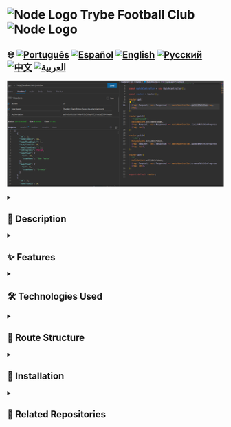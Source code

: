 # <img src="https://cdn-icons-png.flaticon.com/128/5968/5968322.png" alt="Node Logo" width="52" height="30" /> Trybe Football Club <img src="https://cdn-icons-png.flaticon.com/128/5968/5968322.png" alt="Node Logo" width="52" height="30" />

## 🌐 [![Português](https://img.shields.io/badge/Português-green)](https://github.com/SamuelRocha91/trybeFutebolClube/blob/main/README.md) [![Español](https://img.shields.io/badge/Español-yellow)](https://github.com/SamuelRocha91/trybeFutebolClube/blob/main/README_es.md) [![English](https://img.shields.io/badge/English-blue)](https://github.com/SamuelRocha91/trybeFutebolClube/blob/main/README_en.md) [![Русский](https://img.shields.io/badge/Русский-lightgrey)](https://github.com/SamuelRocha91/trybeFutebolClube/blob/main/README_ru.md) [![中文](https://img.shields.io/badge/中文-red)](https://github.com/SamuelRocha91/trybeFutebolClube/blob/main/README_ch.md) [![العربية](https://img.shields.io/badge/العربية-orange)](https://github.com/SamuelRocha91/trybeFutebolClube/blob/main/README_ar.md)

![Application Preview](./capturaEnpoint.png)

<details>
  <summary><h2>📄 Description</h2></summary>

  **Trybe Football Club** is a football game management application developed as part of the Backend module of the Web Development course at Trybe. This project allows users to manage matches, teams, and leaders simply and efficiently, using a robust and dockerized backend.

</details>

<details>
  <summary><h2>✨ Features</h2></summary>

  - **Match Management**: Creation, update, and finishing of ongoing matches.
  - **Team Management**: Registration and manipulation of information about football teams.
  - **Login System**: User authentication to ensure data security and integrity.
  - **Leaderboard**: Retrieval of information about team standings in an easy-to-understand format.

</details>

<details>
  <summary><h2>🛠️ Technologies Used</h2></summary>

  - **Node.js**: JavaScript runtime environment on the server side.
  - **Express**: Framework for building RESTful APIs.
  - **Sequelize**: ORM (Object-Relational Mapping) for database manipulation.
  - **Docker**: For containerization of the application, facilitating configuration and dependency management.
  - **TypeScript**: For static typing, increasing code quality and maintainability.

</details>

<details>
  <summary><h2>📑 Route Structure</h2></summary>

  The API has the following routes:

  - **Teams**
    - `GET /teams`: Retrieves all teams.
    - `POST /teams`: Creates a new team.

  - **Login**
    - `POST /login`: Authenticates the user.

  - **Matches**
    - `GET /matches`: Retrieves all matches.
    - `POST /matches`: Creates a new match.
    - `PATCH /matches/:id`: Updates an ongoing match.
    - `PATCH /matches/:id/finish`: Finishes an ongoing match.

  - **Leaderboard**
    - `GET /leaderboard`: Retrieves the standings of the teams.

</details>

<details>
  <summary><h2>🚀 Installation</h2></summary>

  1. Clone the repository:

     ```bash
     git clone git@github.com:SamuelRocha91/trybeFutebolClube.git
     cd trybe-futebol-clube
     ```

  2. Install the dependencies:

     ```bash
     npm install
     ```

  3. Configure Docker:

     - Ensure that Docker is installed and running on your machine.
     - You can use `docker-compose` to initialize the necessary services.

  4. To run the application, use the command:

     ```bash
     cd app
     docker-compose up --build
     ```

     The application will start on the port specified by the environment variable `APP_PORT`, defaulting to 3001.

</details>

<details>
  <summary><h2>🔗 Related Repositories</h2></summary>

  - 🗡️ [Trybe Smith](https://github.com/SamuelRocha91/TrybeSmith/blob/main/README_en.md)
  - 🪧 [Blogs Api](https://github.com/SamuelRocha91/BlogsApi/blob/main/README_en.md)
  - 🐉 [Trybers and Dragons](https://github.com/SamuelRocha91/trybeAndDragons/blob/main/README_en.md)

</details>
